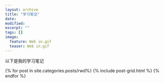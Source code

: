 ```yaml
---
layout: archive
title: "学习笔记"
date: 
modified:
excerpt: ""
tags: []
image: 
  feature: Web in.gif 
  teaser: Web in.gif
---
```


以下是我的学习笔记

<div class="tiles">
{% for post in site.categories.posts/rwd%}
  {% include post-grid.html %}
{% endfor %}

</div><!-- /.tiles 把所有categories 有 portfolio 的列出來-->
